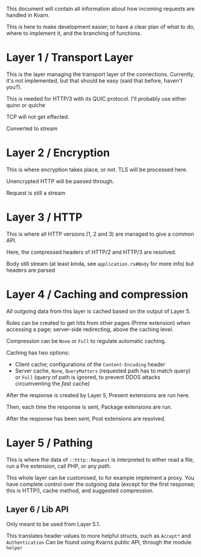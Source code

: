 This document will contain all information about how incoming requests are handled in Kvarn.

This is here to make development easier; to have a clear plan of what to do, where to implement it, and the branching of functions.

# Layer 1 / Transport Layer

This is the layer managing the transport layer of the connections. Currently, it's not implemented, but that should be easy (said that before, haven't you?).

This is needed for HTTP/3 with its QUIC protocol. I'll probably use either quinn or quiche

TCP will not get effected.

Converted to stream

# Layer 2 / Encryption

This is where encryption takes place, or not. TLS will be processed here.

Unencrypted HTTP will be passed through.

Request is still a stream

# Layer 3 / HTTP

This is where all HTTP versions (1, 2 and 3) are managed to give a common API.

Here, the compressed headers of HTTP/2 and HTTP/3 are resolved.

Body still stream (at least kinda, see `application.rs#Body` for more info) but headers are parsed

# Layer 4 / Caching and compression

All outgoing data from this layer is cached based on the output of Layer 5.

Rules can be created to get hits from other pages (Prime extension) when accessing a page; server-side redirecting, above the caching level.

Compression can be `None` or `Full` to regulate automatic caching.

Caching has two options:
- Client cache; configurations of the `Content-Encoding` header
- Server cache, `None`, `QueryMatters` (requested path has to match query) or `Full` (query of path is ignored, to prevent DDOS attacks circumventing the *fast* cache)

After the response is created by Layer 5, Present extensions are run here.

Then, each time the response is sent, Package extensions are run.

After the response has been sent, Post extensions are resolved.

# Layer 5 / Pathing

This is where the data of `::http::Request` is interpreted to either read a file, run a Pre extension, call PHP, or any *path*.

This whole layer can be customised, to for example implement a proxy. You have complete control over the outgoing data 
(except for the first response; this is HTTP!), cache method, and suggested compression.

## Layer 6 / Lib API

Only meant to be used from Layer 5.1.

This translates header values to more helpful structs, such as `Accept*` and `Authentication`
Can be found using Kvarns public API, through the module `helper`
